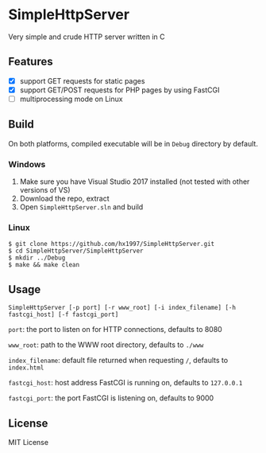 # SimpleHttpServer

Very simple and crude HTTP server written in C 

## Features

- [x] support GET requests for static pages
- [x] support GET/POST requests for PHP pages by using FastCGI
- [ ] multiprocessing mode on Linux

## Build

On both platforms, compiled executable will be in `Debug` directory by default.

### Windows

1. Make sure you have Visual Studio 2017 installed (not tested with other versions of VS)
2. Download the repo, extract
3. Open `SimpleHttpServer.sln` and build

### Linux

```
$ git clone https://github.com/hx1997/SimpleHttpServer.git
$ cd SimpleHttpServer/SimpleHttpServer
$ mkdir ../Debug
$ make && make clean
```

## Usage

```
SimpleHttpServer [-p port] [-r www_root] [-i index_filename] [-h fastcgi_host] [-f fastcgi_port]
```

`port`: the port to listen on for HTTP connections, defaults to 8080

`www_root`: path to the WWW root directory, defaults to `./www`

`index_filename`: default file returned when requesting `/`, defaults to `index.html`

`fastcgi_host`: host address FastCGI is running on, defaults to `127.0.0.1`

`fastcgi_port`: the port FastCGI is listening on, defaults to 9000

## License

MIT License